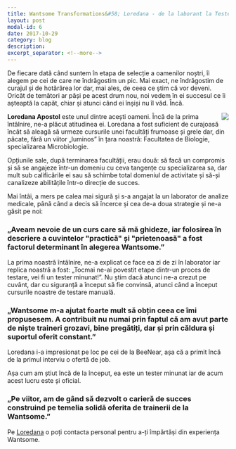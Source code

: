 ```yaml
---
title: Wantsome Transformations&#58; Loredana - de la laborant la Tester la BeeNear
layout: post
modal-id: 6
date: 2017-10-29
category: blog
description:
excerpt_separator: <!--more-->
---
```

De fiecare dată când suntem în etapa de selecție a oamenilor noștri, îi alegem pe cei de care ne îndrăgostim un pic. Mai exact, ne îndrăgostim de curajul și de hotărârea lor dar, mai ales, de ceea ce știm că vor deveni. Oricât de temători ar păși pe acest drum nou, noi vedem în ei succesul ce îi așteaptă la capăt, chiar și atunci când ei înșiși nu îl văd. Încă.
<!--more-->

<img src="{{ site.url }}/img/blog/loredana_apostol.jpg" class="img-responsive img-square" align="right"/><strong>Loredana Apostol</strong> este unul dintre acești oameni. Încă de la prima întâlnire, ne-a plăcut atitudinea ei. Loredana a fost suficient de curajoasă încât să aleagă să urmeze cursurile unei facultăți frumoase și grele dar, din păcate, fără un viitor „luminos” în țara noastră: Facultatea de Biologie, specializarea Microbiologie.

Opțiunile sale, după terminarea facultății, erau două: să facă un compromis și să se angajeze într-un domeniu cu ceva tangențe cu specializarea sa, dar mult sub calificările ei sau să schimbe total domeniul de activitate și să-și canalizeze abilitățile într-o direcție de succes.

Mai întâi, a mers pe calea mai sigură și s-a angajat la un laborator de analize medicale, până când a decis să încerce și cea de-a doua strategie și ne-a găsit pe noi:

<h3>„Aveam nevoie de un curs care să mă ghideze, iar folosirea în descriere a cuvintelor "practică" și "prietenoasă"  a fost factorul determinant în alegerea Wantsome.”</h3>

La prima noastră întâlnire, ne-a explicat ce face ea zi de zi în laborator iar replica noastră a fost: „Tocmai ne-ai povestit etape dintr-un proces de testare, vei fi un tester minunat!”. Nu știm dacă atunci ne-a crezut pe cuvânt, dar cu siguranță a început să fie convinsă, atunci când a început cursurile noastre de testare manuală.

<h3>„Wantsome m-a ajutat foarte mult să obțin ceea ce îmi propusesem.  A contribuit nu numai prin faptul că am avut parte de niște traineri grozavi, bine pregătiți, dar și prin căldura și suportul oferit constant.”</h3>

Loredana i-a impresionat pe loc pe cei de la BeeNear, așa că a primit încă de la primul interviu o ofertă de job.

Așa cum am știut încă de la început, ea este un tester minunat iar de acum acest lucru este și oficial.

<h3>„Pe viitor, am de gând să dezvolt o carieră de succes construind pe temelia solidă oferita de trainerii de la Wantsome.”</h3>

Pe <a href="https://www.facebook.com/apostol.loredana.5" target="_blank">Loredana</a> o poți contacta personal pentru a-ți împărtăși din experiența Wantsome.
